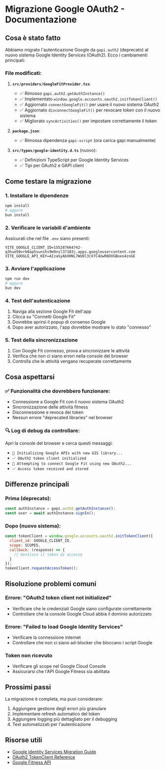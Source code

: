 # Migrazione Google OAuth2 - Documentazione

## Cosa è stato fatto

Abbiamo migrato l'autenticazione Google da `gapi.auth2` (deprecato) al nuovo sistema Google Identity Services (OAuth2). Ecco i cambiamenti principali:

### File modificati:

1. **`src/providers/GoogleFitProvider.tsx`**:
   - ✅ Rimosso `gapi.auth2.getAuthInstance()`
   - ✅ Implementato `window.google.accounts.oauth2.initTokenClient()`
   - ✅ Aggiornato `connectGoogleFit()` per usare il nuovo sistema OAuth2
   - ✅ Aggiornato `disconnectGoogleFit()` per revocare token con il nuovo sistema
   - ✅ Migliorato `syncActivities()` per impostare correttamente il token

2. **`package.json`**:
   - ✅ Rimossa dipendenza `gapi-script` (ora carica gapi manualmente)

3. **`src/types/google-identity.d.ts`** (nuovo):
   - ✅ Definizioni TypeScript per Google Identity Services
   - ✅ Tipi per OAuth2 e GAPI client

## Come testare la migrazione

### 1. Installare le dipendenze
```bash
npm install
# oppure
bun install
```

### 2. Verificare le variabili d'ambiente
Assicurati che nel file `.env` siano presenti:
```env
VITE_GOOGLE_CLIENT_ID=155287664742-q3hue50vrb0ap5sunihs9m9nsl37103j.apps.googleusercontent.com
VITE_GOOGLE_API_KEY=AIzaSyAbXHNL7WUOl3cX7C4UwR0OVGBoeo4znGE
```

### 3. Avviare l'applicazione
```bash
npm run dev
# oppure
bun dev
```

### 4. Test dell'autenticazione
1. Naviga alla sezione Google Fit dell'app
2. Clicca su "Connetti Google Fit"
3. Dovrebbe aprirsi il popup di consenso Google
4. Dopo aver autorizzato, l'app dovrebbe mostrare lo stato "connesso"

### 5. Test della sincronizzazione
1. Con Google Fit connesso, prova a sincronizzare le attività
2. Verifica che non ci siano errori nella console del browser
3. Controlla che le attività vengano recuperate correttamente

## Cosa aspettarsi

### ✅ Funzionalità che dovrebbero funzionare:
- Connessione a Google Fit con il nuovo sistema OAuth2
- Sincronizzazione delle attività fitness
- Disconnessione e revoca dei token
- Nessun errore "deprecated libraries" nel browser

### 🔍 Log di debug da controllare:
Apri la console del browser e cerca questi messaggi:
- `🔧 Initializing Google APIs with new GIS library...`
- `✅ OAuth2 token client initialized`
- `🔗 Attempting to connect Google Fit using new OAuth2...`
- `✅ Access token received and stored`

## Differenze principali

### Prima (deprecato):
```javascript
const authInstance = gapi.auth2.getAuthInstance();
const user = await authInstance.signIn();
```

### Dopo (nuovo sistema):
```javascript
const tokenClient = window.google.accounts.oauth2.initTokenClient({
  client_id: GOOGLE_CLIENT_ID,
  scope: SCOPES,
  callback: (response) => {
    // Gestisce il token di accesso
  }
});
tokenClient.requestAccessToken();
```

## Risoluzione problemi comuni

### Errore: "OAuth2 token client not initialized"
- Verificare che le credenziali Google siano configurate correttamente
- Controllare che la console Google Cloud abbia il dominio autorizzato

### Errore: "Failed to load Google Identity Services"
- Verificare la connessione internet
- Controllare che non ci siano ad-blocker che bloccano i script Google

### Token non ricevuto
- Verificare gli scope nel Google Cloud Console
- Assicurarsi che l'API Google Fitness sia abilitata

## Prossimi passi

La migrazione è completa, ma puoi considerare:
1. Aggiungere gestione degli errori più granulare
2. Implementare refresh automatico del token
3. Aggiungere logging più dettagliato per il debugging
4. Test automatizzati per l'autenticazione

## Risorse utili

- [Google Identity Services Migration Guide](https://developers.google.com/identity/gsi/web/guides/gis-migration)
- [OAuth2 TokenClient Reference](https://developers.google.com/identity/oauth2/web/reference/js-reference#TokenClient)
- [Google Fitness API](https://developers.google.com/fit/rest)
